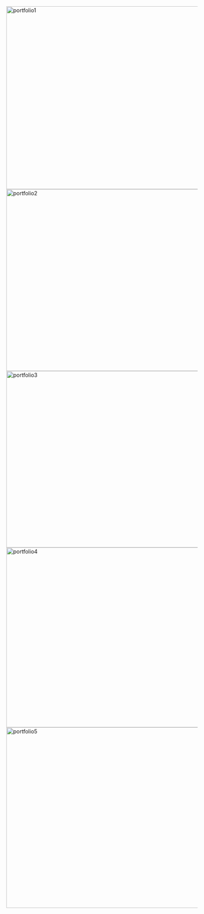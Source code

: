 <img width="937" height="481" alt="portfolio1" src="https://github.com/user-attachments/assets/eeaab063-be89-459f-b658-3b82b45a5522" />
<img width="930" height="478" alt="portfolio2" src="https://github.com/user-attachments/assets/a6dd86b2-fde2-477f-9003-373cd5fac056" />
<img width="918" height="464" alt="portfolio3" src="https://github.com/user-attachments/assets/5d26c0ec-0f10-4b9e-b791-fdc8c6f70dd7" />
<img width="926" height="473" alt="portfolio4" src="https://github.com/user-attachments/assets/53c5ab97-e7d2-4d2a-8b72-d6a5e13ea5a9" />
<img width="921" height="475" alt="portfolio5" src="https://github.com/user-attachments/assets/85c2b4b6-38ab-4e1d-9a23-dece4d57457d" />
